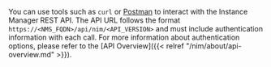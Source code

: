 You can use tools such as `curl` or [Postman](https://www.postman.com) to interact with the Instance Manager REST API. The API URL follows the format `https://<NMS_FQDN>/api/nim/<API_VERSION>` and must include authentication information with each call. For more information about authentication options, please refer to the [API Overview]({{< relref "/nim/about/api-overview.md" >}}).

<!-- Do not remove. Keep this code at the bottom of the include -->
<!-- DOCS-1050 -->